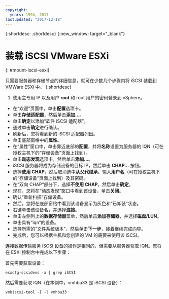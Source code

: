 ```yaml
---
copyright:
  years: 1994, 2017
lastupdated: "2017-12-18"
---
```


{:shortdesc: .shortdesc}
{:new_window: target="_blank"}

# 装载 iSCSI VMware ESXi
{: #mount-iscsi-esxi}

只需要服务器和存储节点的详细信息，就可在少数几个步骤内将 iSCSI 装载到 VMWare ESXi 中。
{:shortdesc}

1. 使用主专用 IP 以及用户 **root** 和 root 用户的密码登录到 vSphere。
* 在“欢迎”页面中，单击**配置**选项卡。
* 单击**存储适配器**，然后单击**添加...**。
* 单击**确定**以添加“软件 iSCSI 适配器”。
* 通过单击**确定**进行确认。
* 刷新后，您将看到新的 iSCSI 适配器列出。
* 单击底部窗格中的**属性**。
* 在“属性”窗口中，单击靠近底部的**配置**，并将**名称**设置为服务器的 IQN（可在授权主机下的“存储设备”页面上找到）。
* 单击**动态发现**选项卡，然后单击**添加...**。
* iSCSI 服务器将成为存储设备的目标 IP，然后单击 **CHAP...** 按钮。
* 选择**使用 CHAP**，然后取消选中**从父代继承**。输入**用户名**（可在授权主机下的“存储设备”页面上找到）及其密码。
* 在“双向 CHAP”部分下，选择**不使用 CHAP**，然后单击**确定**。
* 现在，您将在“动态发现”窗口中看到该设备，单击**关闭**。
* 确认“重新扫描”存储设备。
* 然后，您将在底部窗格中看到该设备显示为灰色和“已卸装”状态。
* 右键单击该设备名，并选择**连接**。
* 单击左侧列上的**数据存储器**菜单，然后单击**添加存储器**，并选择**磁盘/LUN**。
* 单击具有“iqn”的设备。
* 选择所需的“文件系统版本”，然后单击**下一步**，接着继续完成向导。
* 完成后，您可以根据主机和您创建的 VM 的需要来使用该 iSCSI。



连接数据传输服务 iSCSI 设备的操作是相同的，但需要从服务器获取 IQN。您将在 ESXi 控制台中完成以下步骤：

首先需要获取设备：

`esxcfg-scsidevs -a | grep iSCSI`

然后需要获取 IQN（在本例中，vmhba33 是 iSCSI 设备）：

`vmkiscsi-tool -I -l vmhba33`
